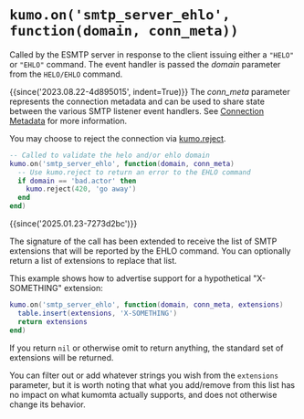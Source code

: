 # `kumo.on('smtp_server_ehlo', function(domain, conn_meta))`

Called by the ESMTP server in response to the client issuing either a `"HELO"`
or `"EHLO"` command.  The event handler is passed the *domain* parameter from
the `HELO/EHLO` command.

{{since('2023.08.22-4d895015', indent=True)}}
    The *conn_meta* parameter represents the connection metadata and
    can be used to share state between the various SMTP listener
    event handlers. See [Connection Metadata](../connectionmeta.md)
    for more information.

You may choose to reject the connection via [kumo.reject](../kumo/reject.md).

```lua
-- Called to validate the helo and/or ehlo domain
kumo.on('smtp_server_ehlo', function(domain, conn_meta)
  -- Use kumo.reject to return an error to the EHLO command
  if domain == 'bad.actor' then
    kumo.reject(420, 'go away')
  end
end)
```

{{since('2025.01.23-7273d2bc')}}

The signature of the call has been extended to receive the list of
SMTP extensions that will be reported by the EHLO command.
You can optionally return a list of extensions to replace that
list.

This example shows how to advertise support for a hypothetical
"X-SOMETHING" extension:

```lua
kumo.on('smtp_server_ehlo', function(domain, conn_meta, extensions)
  table.insert(extensions, 'X-SOMETHING')
  return extensions
end)
```

If you return `nil` or otherwise omit to return anything, the standard set of
extensions will be returned.

You can filter out or add whatever strings you wish from the `extensions`
parameter, but it is worth noting that what you add/remove from this list has
no impact on what kumomta actually supports, and does not otherwise change its
behavior.

